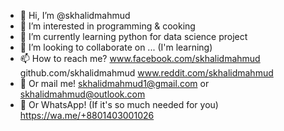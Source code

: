 - 👋 Hi, I’m @skhalidmahmud
- 👀 I’m interested in programming & cooking
- 🌱 I’m currently learning python for data science project
- 💞️ I’m looking to collaborate on ... (I'm learning)
- 📫 How to reach me? www.facebook.com/skhalidmahmud github.com/skhalidmahmud www.reddit.com/skhalidmahmud
- 📨 Or mail me! skhalidmahmud1@gmail.com or skhalidmahmud@outlook.com
- 📨 Or WhatsApp! (If it's so much needed for you) https://wa.me/+8801403001026


<!---
skhalidmahmud/skhalidmahmud is a ✨ special ✨ repository because its `README.md` (this file) appears on your GitHub profile.
You can click the Preview link to take a look at your changes.
--->

